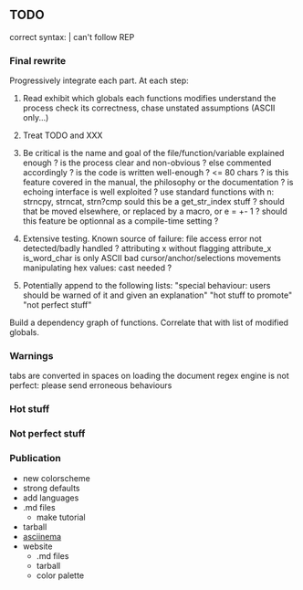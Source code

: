 ## TODO

correct syntax: | can't follow REP


### Final rewrite

Progressively integrate each part. At each step:

1. Read
    exhibit which globals each functions modifies
    understand the process
    check its correctness, chase unstated assumptions (ASCII only...)

2. Treat TODO and XXX

3. Be critical
    is the name and goal of the file/function/variable explained enough ?
    is the process clear and non-obvious ? else commented accordingly ?
    is the code is written well-enough ? <= 80 chars ?
    is this feature covered in the manual, the philosophy or the documentation ?
    is echoing interface is well exploited ?
    use standard functions with n: strncpy, strncat, strn?cmp
    sould this be a get_str_index stuff ?
    should that be moved elsewhere, or replaced by a macro, or e = +- 1 ?
    should this feature be optionnal as a compile-time setting ?

4. Extensive testing. Known source of failure:
    file access error not detected/badly handled ?
    attributing x without flagging attribute_x
    is_word_char is only ASCII
    bad cursor/anchor/selections movements
    manipulating hex values: cast needed ?

5. Potentially append to the following lists:
    "special behaviour: users should be warned of it and given an explanation"
    "hot stuff to promote"
    "not perfect stuff"

Build a dependency graph of functions. Correlate that with list of modified
globals.


### Warnings

tabs are converted in spaces on loading the document
regex engine is not perfect: please send erroneous behaviours

### Hot stuff

### Not perfect stuff


### Publication

* new colorscheme
* strong defaults
* add languages
* .md files
    * make tutorial
* tarball
* [asciinema](https://asciinema.org)
* website
    * .md files
    * tarball
    * color palette
